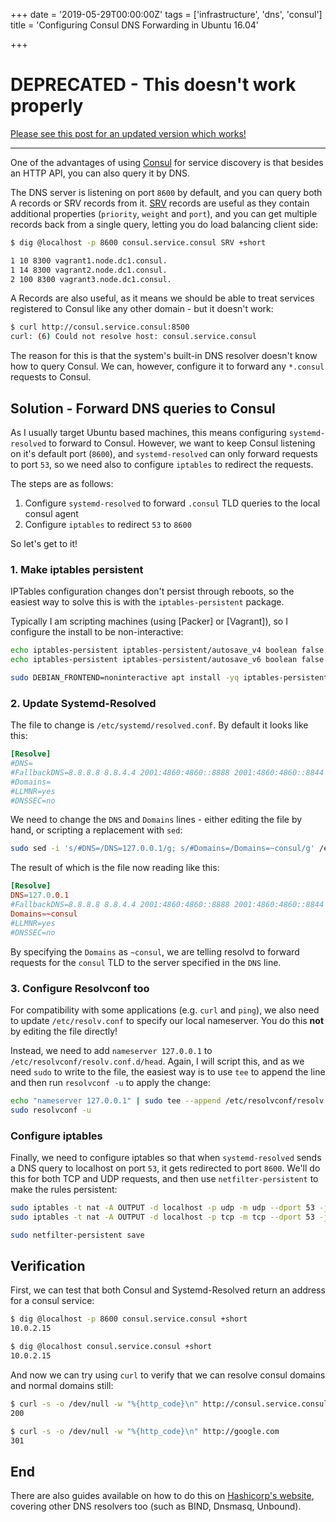 +++
date = '2019-05-29T00:00:00Z'
tags = ['infrastructure', 'dns', 'consul']
title = 'Configuring Consul DNS Forwarding in Ubuntu 16.04'

+++

# DEPRECATED - This doesn't work properly

[Please see this post for an updated version which works!](/2019/09/24/consul-ubuntu-dns-revisited/)

---

One of the advantages of using [Consul](https://www.consul.io/) for service discovery is that besides an HTTP API, you can also query it by DNS.

The DNS server is listening on port `8600` by default, and you can query both A records or SRV records from it.  [SRV](https://en.wikipedia.org/wiki/SRV_record) records are useful as they contain additional properties (`priority`, `weight` and `port`), and you can get multiple records back from a single query, letting you do load balancing client side:

```bash
$ dig @localhost -p 8600 consul.service.consul SRV +short

1 10 8300 vagrant1.node.dc1.consul.
1 14 8300 vagrant2.node.dc1.consul.
2 100 8300 vagrant3.node.dc1.consul.
```

A Records are also useful, as it means we should be able to treat services registered to Consul like any other domain - but it doesn't work:

```bash
$ curl http://consul.service.consul:8500
curl: (6) Could not resolve host: consul.service.consul
```

The reason for this is that the system's built-in DNS resolver doesn't know how to query Consul.  We can, however, configure it to forward any `*.consul` requests to Consul.


## Solution - Forward DNS queries to Consul

As I usually target Ubuntu based machines, this means configuring `systemd-resolved` to forward to Consul.  However, we want to keep Consul listening on it's default port (`8600`), and `systemd-resolved` can only forward requests to port `53`, so we need also to configure `iptables` to redirect the requests.

The steps are as follows:

1. Configure `systemd-resolved` to forward `.consul` TLD queries to the local consul agent
1. Configure `iptables` to redirect `53` to `8600`

So let's get to it!

### 1. Make iptables persistent

IPTables configuration changes don't persist through reboots, so the easiest way to solve this is with the `iptables-persistent` package.

Typically I am scripting machines (using [Packer] or [Vagrant]), so I configure the install to be non-interactive:

```bash
echo iptables-persistent iptables-persistent/autosave_v4 boolean false | sudo debconf-set-selections
echo iptables-persistent iptables-persistent/autosave_v6 boolean false | sudo debconf-set-selections

sudo DEBIAN_FRONTEND=noninteractive apt install -yq iptables-persistent
```

### 2. Update Systemd-Resolved

The file to change is `/etc/systemd/resolved.conf`.  By default it looks like this:

```conf
[Resolve]
#DNS=
#FallbackDNS=8.8.8.8 8.8.4.4 2001:4860:4860::8888 2001:4860:4860::8844
#Domains=
#LLMNR=yes
#DNSSEC=no
```

We need to change the `DNS` and `Domains` lines - either editing the file by hand, or scripting a replacement with `sed`:

```bash
sudo sed -i 's/#DNS=/DNS=127.0.0.1/g; s/#Domains=/Domains=~consul/g' /etc/systemd/resolved.conf
```

The result of which is the file now reading like this:

```conf
[Resolve]
DNS=127.0.0.1
#FallbackDNS=8.8.8.8 8.8.4.4 2001:4860:4860::8888 2001:4860:4860::8844
Domains=~consul
#LLMNR=yes
#DNSSEC=no
```

By specifying the `Domains` as `~consul`, we are telling resolvd to forward requests for the `consul` TLD to the server specified in the `DNS` line.

### 3. Configure Resolvconf too

For compatibility with some applications (e.g. `curl` and `ping`), we also need to update `/etc/resolv.conf` to specify our local nameserver.  You do this **not** by editing the file directly!

Instead, we need to add `nameserver 127.0.0.1` to `/etc/resolvconf/resolv.conf.d/head`.  Again, I will script this, and as we need `sudo` to write to the file, the easiest way is to use `tee` to append the line and then run `resolvconf -u` to apply the change:

```bash
echo "nameserver 127.0.0.1" | sudo tee --append /etc/resolvconf/resolv.conf.d/head
sudo resolvconf -u
```

### Configure iptables

Finally, we need to configure iptables so that when `systemd-resolved` sends a DNS query to localhost on port `53`, it gets redirected to port `8600`.  We'll do this for both TCP and UDP requests, and then use `netfilter-persistent` to make the rules persistent:

```bash
sudo iptables -t nat -A OUTPUT -d localhost -p udp -m udp --dport 53 -j REDIRECT --to-ports 8600
sudo iptables -t nat -A OUTPUT -d localhost -p tcp -m tcp --dport 53 -j REDIRECT --to-ports 8600

sudo netfilter-persistent save
```

## Verification

First, we can test that both Consul and Systemd-Resolved return an address for a consul service:

```bash
$ dig @localhost -p 8600 consul.service.consul +short
10.0.2.15

$ dig @localhost consul.service.consul +short
10.0.2.15
```

And now we can try using `curl` to verify that we can resolve consul domains and normal domains still:

```bash
$ curl -s -o /dev/null -w "%{http_code}\n" http://consul.service.consul:8500/ui/
200

$ curl -s -o /dev/null -w "%{http_code}\n" http://google.com
301
```

## End

There are also guides available on how to do this on [Hashicorp's website](https://learn.hashicorp.com/consul/security-networking/forwarding), covering other DNS resolvers too (such as BIND, Dnsmasq, Unbound).


